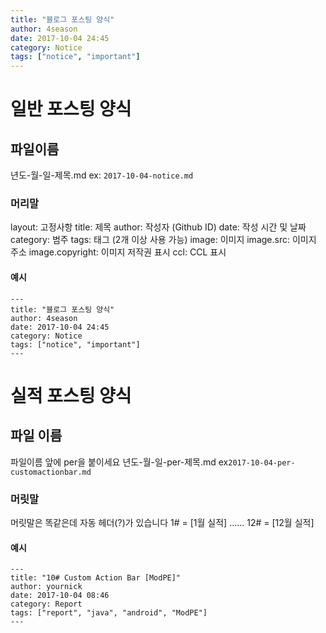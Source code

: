 ```yaml
---
title: "블로그 포스팅 양식" 
author: 4season
date: 2017-10-04 24:45
category: Notice
tags: ["notice", "important"]
---
```


# 일반 포스팅 양식
## 파일이름
년도-월-일-제목.md
ex: ```2017-10-04-notice.md```

### 머리말
layout: 고정사항
title: 제목
author: 작성자 (Github ID)
date: 작성 시간 및 날짜
category: 범주
tags: 태그 (2개 이상 사용 가능)
image: 이미지
image.src: 이미지 주소
image.copyright: 이미지 저작권 표시
ccl: CCL 표시

#### 예시
```
---
title: "블로그 포스팅 양식" 
author: 4season
date: 2017-10-04 24:45
category: Notice
tags: ["notice", "important"]
---
```

# 실적 포스팅 양식

## 파일 이름
파일이름 앞에 per을 붙이세요
년도-월-일-per-제목.md
ex```2017-10-04-per-customactionbar.md```

### 머릿말
머릿말은 똑같은데 자동 헤더(?)가 있습니다
1# = [1월 실적]
......
12# = [12월 실적]

#### 예시
```
---
title: "10# Custom Action Bar [ModPE]" 
author: yournick
date: 2017-10-04 08:46
category: Report
tags: ["report", "java", "android", "ModPE"]
---
```